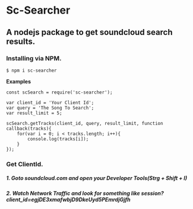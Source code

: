 # Sc-Searcher
## A nodejs package to get soundcloud search results.

### Installing via NPM.

```$ npm i sc-searcher```

**Examples**

    const scSearch = require('sc-searcher');

    var client_id = 'Your Client Id';
    var query = 'The Song To Search';
    var result_limit = 5;

    scSearch.getTracks(client_id, query, result_limit, function callback(tracks){
        for(var i = 0; i < tracks.length; i++){
            console.log(tracks[i]);
        }
    });


### Get ClientId.

##### 1. Goto soundcloud.com and open your Developer Tools(Strg + Shift + I)

##### 2. Watch Network Traffic and look for something like **session?client_id=__egjDE3xmafwbjD9DkeUyd5PEmrdjGjfh__**
